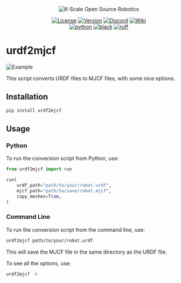 <p align="center">
  <picture>
    <img alt="K-Scale Open Source Robotics" src="https://media.kscale.dev/kscale-open-source-header.png" style="max-width: 100%;">
  </picture>
</p>

<div align="center">

[![License](https://img.shields.io/badge/license-MIT-green)](https://github.com/kscalelabs/urdf2mjcf/blob/main/LICENSE)
[![Version](https://img.shields.io/pypi/v/urdf2mjcf)](https://pypi.org/project/urdf2mjcf/)
[![Discord](https://img.shields.io/discord/1224056091017478166)](https://discord.gg/kscale)
[![Wiki](https://img.shields.io/badge/wiki-humanoids-black)](https://humanoids.wiki)
<br />
[![python](https://img.shields.io/badge/-Python_3.11-blue?logo=python&logoColor=white)](https://github.com/pre-commit/pre-commit)
[![black](https://img.shields.io/badge/Code%20Style-Black-black.svg?labelColor=gray)](https://black.readthedocs.io/en/stable/)
[![ruff](https://img.shields.io/badge/Linter-Ruff-red.svg?labelColor=gray)](https://github.com/charliermarsh/ruff)

</div>

# urdf2mjcf

![Example](./docs/example.png)

This script converts URDF files to MJCF files, with some nice options.

## Installation

```bash
pip install urdf2mjcf
```

## Usage

### Python

To run the conversion script from Python, use:

```python
from urdf2mjcf import run

run(
    urdf_path="path/to/your/robot.urdf",
    mjcf_path="path/to/save/robot.mjcf",
    copy_meshes=True,
)
```

### Command Line

To run the conversion script from the command line, use:

```bash
urdf2mjcf path/to/your/robot.urdf
```

This will save the MJCF file in the same directory as the URDF file.

To see all the options, use:

```bash
urdf2mjcf -h
```
